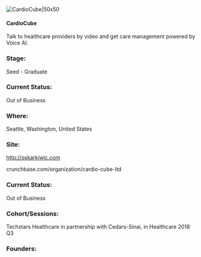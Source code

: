 

![CardioCube|50x50](https://apimg.techstars.com/connect/images/image_files/5f11b446a36c111b22000011/original/VC_Logo_yellow.png)

#### CardioCube
Talk to healthcare providers by video and get care management powered by Voice AI.

### Stage: 
Seed - Graduate 

### Current Status: 
Out of Business

### Where:
Seattle, Washington, United States

### Site:
http://oskarkiwic.com



crunchbase.com/organization/cardio-cube-ltd

### Current Status: 
Out of Business

### Cohort/Sessions: 
Techstars Healthcare in partnership with Cedars-Sinai, in Healthcare 2018 Q3

### Founders: 


